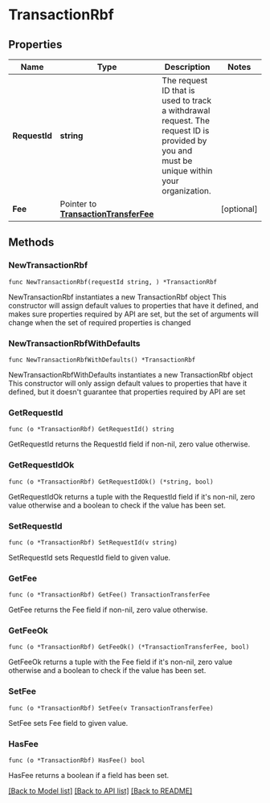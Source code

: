 # TransactionRbf

## Properties

Name | Type | Description | Notes
------------ | ------------- | ------------- | -------------
**RequestId** | **string** | The request ID that is used to track a withdrawal request. The request ID is provided by you and must be unique within your organization. | 
**Fee** | Pointer to [**TransactionTransferFee**](TransactionTransferFee.md) |  | [optional] 

## Methods

### NewTransactionRbf

`func NewTransactionRbf(requestId string, ) *TransactionRbf`

NewTransactionRbf instantiates a new TransactionRbf object
This constructor will assign default values to properties that have it defined,
and makes sure properties required by API are set, but the set of arguments
will change when the set of required properties is changed

### NewTransactionRbfWithDefaults

`func NewTransactionRbfWithDefaults() *TransactionRbf`

NewTransactionRbfWithDefaults instantiates a new TransactionRbf object
This constructor will only assign default values to properties that have it defined,
but it doesn't guarantee that properties required by API are set

### GetRequestId

`func (o *TransactionRbf) GetRequestId() string`

GetRequestId returns the RequestId field if non-nil, zero value otherwise.

### GetRequestIdOk

`func (o *TransactionRbf) GetRequestIdOk() (*string, bool)`

GetRequestIdOk returns a tuple with the RequestId field if it's non-nil, zero value otherwise
and a boolean to check if the value has been set.

### SetRequestId

`func (o *TransactionRbf) SetRequestId(v string)`

SetRequestId sets RequestId field to given value.


### GetFee

`func (o *TransactionRbf) GetFee() TransactionTransferFee`

GetFee returns the Fee field if non-nil, zero value otherwise.

### GetFeeOk

`func (o *TransactionRbf) GetFeeOk() (*TransactionTransferFee, bool)`

GetFeeOk returns a tuple with the Fee field if it's non-nil, zero value otherwise
and a boolean to check if the value has been set.

### SetFee

`func (o *TransactionRbf) SetFee(v TransactionTransferFee)`

SetFee sets Fee field to given value.

### HasFee

`func (o *TransactionRbf) HasFee() bool`

HasFee returns a boolean if a field has been set.


[[Back to Model list]](../README.md#documentation-for-models) [[Back to API list]](../README.md#documentation-for-api-endpoints) [[Back to README]](../README.md)


